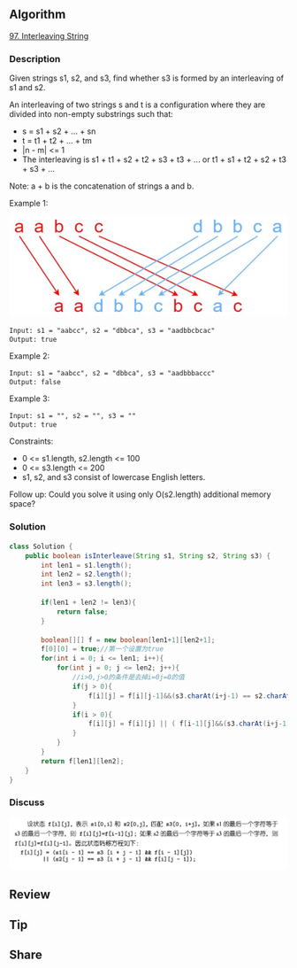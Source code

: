 ## Algorithm

[97. Interleaving String](https://leetcode.com/problems/interleaving-string/)

### Description

Given strings s1, s2, and s3, find whether s3 is formed by an interleaving of s1 and s2.

An interleaving of two strings s and t is a configuration where they are divided into non-empty substrings such that:

- s = s1 + s2 + ... + sn
- t = t1 + t2 + ... + tm
- |n - m| <= 1
- The interleaving is s1 + t1 + s2 + t2 + s3 + t3 + ... or t1 + s1 + t2 + s2 + t3 + s3 + ...

Note: a + b is the concatenation of strings a and b.

Example 1:

![](assets/20220307-c96af15e.png)

```
Input: s1 = "aabcc", s2 = "dbbca", s3 = "aadbbcbcac"
Output: true
```

Example 2:

```
Input: s1 = "aabcc", s2 = "dbbca", s3 = "aadbbbaccc"
Output: false
```

Example 3:

```
Input: s1 = "", s2 = "", s3 = ""
Output: true
```

Constraints:

- 0 <= s1.length, s2.length <= 100
- 0 <= s3.length <= 200
- s1, s2, and s3 consist of lowercase English letters.

Follow up: Could you solve it using only O(s2.length) additional memory space?

### Solution

```java
class Solution {
    public boolean isInterleave(String s1, String s2, String s3) {
        int len1 = s1.length();
    	int len2 = s2.length();
    	int len3 = s3.length();

    	if(len1 + len2 != len3){
    		return false;
    	}

    	boolean[][] f = new boolean[len1+1][len2+1];
    	f[0][0] = true;//第一个设置为true
    	for(int i = 0; i <= len1; i++){
    		for(int j = 0; j <= len2; j++){
    			//i>0,j>0的条件是去掉i=0j=0的值
    			if(j > 0){
    				f[i][j] = f[i][j-1]&&(s3.charAt(i+j-1) == s2.charAt(j-1));
    			}
    			if(i > 0){
    				f[i][j] = f[i][j] || ( f[i-1][j]&&(s3.charAt(i+j-1) == s1.charAt(i-1)));
    			}
    		}
    	}
    	return f[len1][len2];
    }
}
```

### Discuss

![](assets/20220307-014a4bbb.png)

## Review


## Tip


## Share
